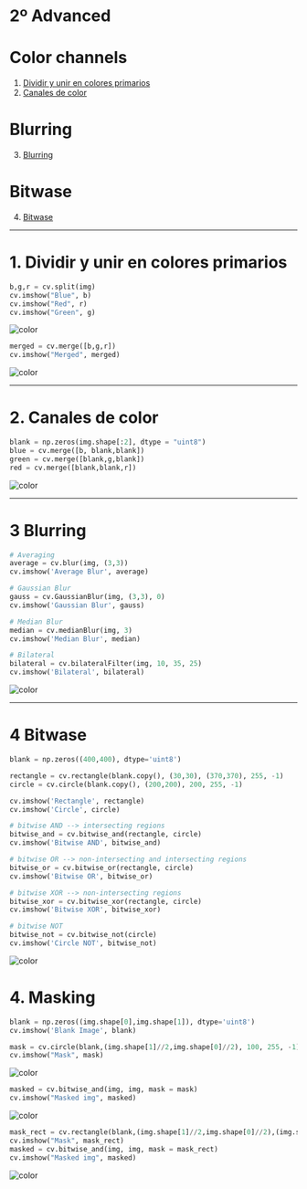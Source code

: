 # 2º Advanced

# Color channels
1. [Dividir y unir en colores primarios ](#schema1)
2. [Canales de color](#scema2)
# Blurring
3. [Blurring](#schema3)
# Bitwase
4. [Bitwase](#schema4)

<hr>

<a name="schema1"></a>

# 1. Dividir y unir en colores primarios
~~~python
b,g,r = cv.split(img)
cv.imshow("Blue", b)
cv.imshow("Red", r)
cv.imshow("Green", g)
~~~
![color](./images/001.png)

~~~python
merged = cv.merge([b,g,r])
cv.imshow("Merged", merged)
~~~
![color](./images/002.png)


<hr>

<a name="schema2"></a>

# 2. Canales de color
~~~python
blank = np.zeros(img.shape[:2], dtype = "uint8")
blue = cv.merge([b, blank,blank])
green = cv.merge([blank,g,blank])
red = cv.merge([blank,blank,r])

~~~

![color](./images/003.png)

<hr>

<a name="schema3"></a>


# 3 Blurring

~~~python
# Averaging
average = cv.blur(img, (3,3))
cv.imshow('Average Blur', average)

# Gaussian Blur
gauss = cv.GaussianBlur(img, (3,3), 0)
cv.imshow('Gaussian Blur', gauss)

# Median Blur
median = cv.medianBlur(img, 3)
cv.imshow('Median Blur', median)

# Bilateral
bilateral = cv.bilateralFilter(img, 10, 35, 25)
cv.imshow('Bilateral', bilateral)
~~~
![color](./images/004.png)

<hr>

<a name="schema4"></a>


# 4 Bitwase


~~~python
blank = np.zeros((400,400), dtype='uint8')

rectangle = cv.rectangle(blank.copy(), (30,30), (370,370), 255, -1)
circle = cv.circle(blank.copy(), (200,200), 200, 255, -1)

cv.imshow('Rectangle', rectangle)
cv.imshow('Circle', circle)

# bitwise AND --> intersecting regions
bitwise_and = cv.bitwise_and(rectangle, circle)
cv.imshow('Bitwise AND', bitwise_and)

# bitwise OR --> non-intersecting and intersecting regions
bitwise_or = cv.bitwise_or(rectangle, circle)
cv.imshow('Bitwise OR', bitwise_or)

# bitwise XOR --> non-intersecting regions
bitwise_xor = cv.bitwise_xor(rectangle, circle)
cv.imshow('Bitwise XOR', bitwise_xor)

# bitwise NOT
bitwise_not = cv.bitwise_not(circle)
cv.imshow('Circle NOT', bitwise_not)
~~~
![color](./images/005.png)


# 4. Masking

~~~python
blank = np.zeros((img.shape[0],img.shape[1]), dtype='uint8')
cv.imshow('Blank Image', blank)

mask = cv.circle(blank,(img.shape[1]//2,img.shape[0]//2), 100, 255, -1)
cv.imshow("Mask", mask)
~~~
![color](./images/006.png)
~~~python
masked = cv.bitwise_and(img, img, mask = mask)
cv.imshow("Masked img", masked)
~~~
![color](./images/007.png)

~~~python
mask_rect = cv.rectangle(blank,(img.shape[1]//2,img.shape[0]//2),(img.shape[1]//2 + 100,img.shape[0]//2+100), 255, -1)
cv.imshow("Mask", mask_rect)
masked = cv.bitwise_and(img, img, mask = mask_rect)
cv.imshow("Masked img", masked)
~~~
![color](./images/008.png)